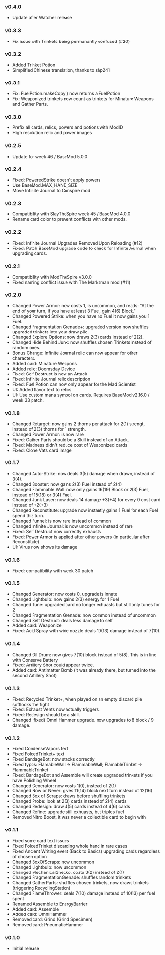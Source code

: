 ### v0.4.0
* Update after Watcher release

### v0.3.3
* Fix issue with Trinkets being permanantly confused (#20)

### v0.3.2
* Added Trinket Potion
* Simplified Chinese translation, thanks to shp241

### v0.3.1
* Fix: FuelPotion.makeCopy() now returns a FuelPotion
* Fix: Weaponized trinkets now count as trinkets for Minature Weapons and Gather Parts.

### v0.3.0
* Prefix all cards, relics, powers and potions with ModID
* High resolution relic and power images

### v0.2.5
* Update for week 46 / BaseMod 5.0.0

### v0.2.4
* Fixed: PoweredStrike doesn't apply powers
* Use BaseMod.MAX_HAND_SIZE
* Move Infinite Journal to Conspire mod

### v0.2.3
* Compatibility with SlayTheSpire week 45 / BaseMod 4.0.0
* Rename card color to prevent conflicts with other mods.

### v0.2.2
* Fixed: Infinite Journal Upgrades Removed Upon Reloading (#12)
* Fixed: Patch BaseMod upgrade code to check for InfiniteJournal when upgrading cards.

### v0.2.1
* Compatibility with ModTheSpire v3.0.0
* Fixed naming conflict issue with The Marksman mod (#11)

### v0.2.0
* Changed Power Armor: now costs 1, is uncommon, and reads: "At the end of your turn, if you have at least 3 Fuel, gain 4(6) Block."
* Changed Powered Strike: when you have no Fuel it now gains you 1 Fuel.
* Changed Fragmentation Grenade+: upgraded version now shuffles upgraded trinkets into your draw pile.
* Changed Explore Options: now draws 2(3) cards instead of 2(2).
* Changed Hide Behind Junk: now shuffles chosen Trinkets instead of random ones.
* Bonus Change: Infinite Journal relic can now appear for other characters.
* Added card: Minature Weapons
* Added relic: Doomsday Device
* Fixed: Self Destruct is now an Attack
* Fixed: Infinite Journal relic description
* Fixed: Fuel Potion can now only appear for the Mad Scientist
* UI: Added flavor text to relics
* UI: Use custom mana symbol on cards. Requires BaseMod v2.16.0 / week 33 patch.

### v0.1.8
* Changed Retarget: now gains 2 thorns per attack for 2(1) strengt, instead of 2(3) thorns for 1 strength.
* Changed Power Armor: is now rare
* Fixed: Gather Parts should be a Skill instead of an Attack.
* Fixed: Madness didn't reduce cost of Weaponized cards
* Fixed: Clone Vats card image

### v0.1.7
* Changed Auto-Strike: now deals 3(5) damage when drawn, instead of 3(4).
* Changed Booster: now gains 2(3) Fuel instead of 2(4)
* Changed Flammable Wall: now only gains 16(19) Block or 2(3) Fuel, instead of 15(18) or 3(4) Fuel.
* Changed Junk Laser: now deals 14 damage +3(+4) for every 0 cost card instead of +2(+3)
* Changed Reconstitute: upgrade now instantly gains 1 Fuel for each Fuel spend this turn.
* Changed Funnel: is now rare instead of common
* Changed Infinite Journal: is now uncommon instead of rare
* Fixed: Self Destruct now correctly exhausts
* Fixed: Power Armor is applied after other powers (in particular after Reconstitute)
* UI: Virus now shows its damage

### v0.1.6
* Fixed: compatibility with week 30 patch

### v0.1.5
* Changed Generator: now costs 0, upgrade is innate
* Changed Lightbulb: now gains 2(3) energy for 1 Fuel
* Changed Tune: upgraded card no longer exhuasts but still only tunes for 2
* Changed Fragmentation Grenade: now common instead of uncommon
* Changed Self Destruct: deals less damage to self
* Added card: Weaponize
* Fixed: Acid Spray with wide nozzle deals 10(13) damage instead of 7(10).

### v0.1.4
* Changed Oil Drum: now gives 7(10) block instead of 5(8). This is in line with Conserve Battery
* Fixed: Artillery Shot could appear twice.
* Added card: Antimatter Bomb   (it was already there, but turned into the second Artillery Shot)

### v0.1.3
* Fixed: Recycled Trinket+, when played on an empty discard pile softlocks the fight
* Fixed: Exhaust Vents now actually triggers.
* Fixed: Redesign should be a skill.
* Changed (fixed) Omni Hammer upgrade. now upgrades to 8 block / 9 damage.

### v0.1.2
* Fixed CondenseVapors text
* Fixed FoldedTrinket+ text
* Fixed BandageBot: now stacks correctly
* Fixed typos: FlamableWall -> FlammableWall; FlamableTrinket -> FlammableTrinket
* Fixed: BandageBot and Assemble will create upgraded trinkets if you have Polishing Wheel
* Changed Generator: now costs 1(0), instead of 2(1)
* Changed Now or Never: gives 11(14) block next turn instead of 12(16)
* Changed Box of Scraps: draws before shuffling trinkets
* Changed Probe: look at 2(3) cards instead of 2(4) cards
* Changed Redesign: draw 4(5) cards instead of 4(6) cards
* Changed Refine: upgrade still exhuasts, but triples fuel
* Removed Nitro Boost, it was never a collectible card to begin with

### v0.1.1
* Fixed some card text issues
* Fixed FoldedTrinket discarding whole hand in rare cases
* Fixed Ancient Writing event (Back to Basics) upgrading cards regardless of chosen option
* Changed BoxOfScraps: now uncommon
* Changed Lightbulb: now uncommon
* Changed MechanicalSnecko: costs 3(2) instead of 2(1)
* Changed FragmentationGrenade: shuffles random trinkets
* Changed GatherParts: shuffles chosen trinkets, now draws trinkets (triggering RecyclingStation)
* Changed FlameThrower: deals 7(10) damage instead of 10(13) per fuel spent
* Renamed Assemble to EnergyBarrier
* Added card: Assemble
* Added card: OmniHammer
* Removed card: Grind (Grind Specimen)
* Removed card: PneumaticHammer

### v0.1.0
* Initial release
